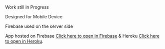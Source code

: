 Work still in Progress

Designed for Mobile Device

Firebase used on the server side

App hosted on Firebase [Click here to open in Firebase](https://nba-react-app-d8fb2.firebaseapp.com/) & Heroku [Click here to open in Heroku](https://boiling-harbor-49376.herokuapp.com/).
